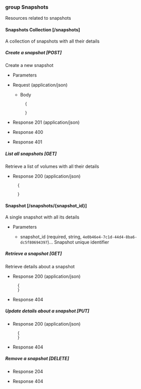 ### group Snapshots
Resources related to snapshots

#### Snapshots Collection [/snapshots]
A collection of snapshots with all their details

##### Create a snapshot [POST]
Create a new snapshot

+ Parameters

+ Request (application/json)

    + Body

            {
                
            }

+ Response 201 (application/json)

+ Response 400

+ Response 401

##### List all snapshots [GET]
Retrieve a list of volumes with all their details

+ Response 200 (application/json)

        {
            
        }


#### Snapshot [/snapshots/{snapshot_id}]
A single snapshot with all its details

+ Parameters

    + snapshot_id (required, string, `4e0b46e4-7c1d-44d4-8ba6-dc5f80694397`)... Snapshot unique identifier

##### Retrieve a snapshot [GET]
Retrieve details about a snapshot

+ Response 200 (application/json)

        {
        }

+ Response 404

##### Update details about a snapshot [PUT]

+ Response 200 (application/json)

        {
        }

+ Response 404

##### Remove a snapshot [DELETE]

+ Response 204

+ Response 404

